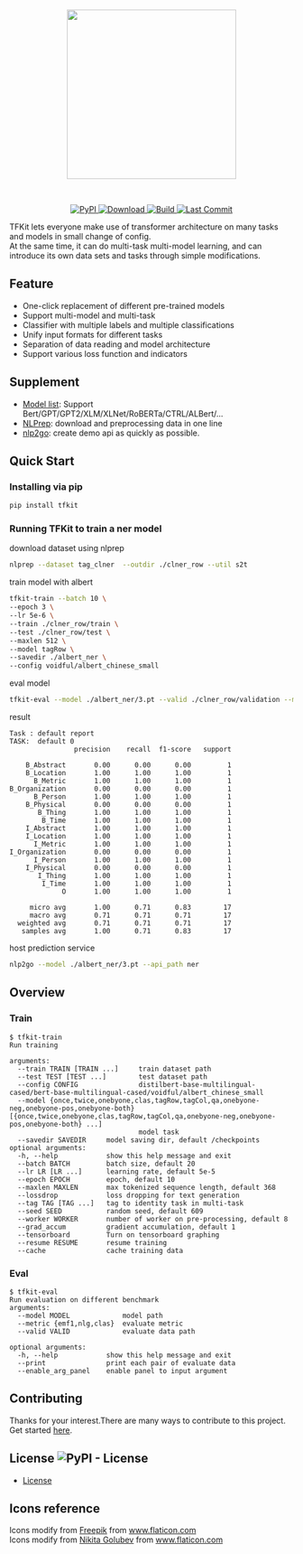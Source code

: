 <p  align="center">
    <br>
    <img src="https://raw.githubusercontent.com/voidful/TFkit/master/docs/img/tfkit.png" width="300"/>
    <br>
</p>
<br/>
<p align="center">
    <a href="https://pypi.org/project/tfkit/">
        <img alt="PyPI" src="https://img.shields.io/pypi/v/tfkit">
    </a>
    <a href="https://github.com/voidful/tfkit">
        <img alt="Download" src="https://img.shields.io/pypi/dm/tfkit">
    </a>
    <a href="https://github.com/voidful/tfkit">
        <img alt="Build" src="https://img.shields.io/github/workflow/status/voidful/tfkit/Python package">
    </a>
    <a href="https://github.com/voidful/tfkit">
        <img alt="Last Commit" src="https://img.shields.io/github/last-commit/voidful/tfkit">
    </a>
</p>


TFKit lets everyone make use of  transformer architecture on many tasks and models in small change of config.   
At the same time, it can do multi-task multi-model learning, and can introduce its own data sets and tasks through simple modifications.    

## Feature
- One-click replacement of different pre-trained models
- Support multi-model and multi-task
- Classifier with multiple labels and multiple classifications
- Unify input formats for different tasks
- Separation of data reading and model architecture
- Support various loss function and indicators


## Supplement
- [Model list](https://huggingface.co/models): Support Bert/GPT/GPT2/XLM/XLNet/RoBERTa/CTRL/ALBert/...   
- [NLPrep](https://github.com/voidful/NLPrep): download and preprocessing data in one line     
- [nlp2go](https://github.com/voidful/nlp2go): create demo api as quickly as possible.


## Quick Start

### Installing via pip
```bash
pip install tfkit
```
### Running TFKit to train a ner model
download dataset using nlprep
```bash
nlprep --dataset tag_clner  --outdir ./clner_row --util s2t
```
train model with albert
```bash
tfkit-train --batch 10 \
--epoch 3 \
--lr 5e-6 \
--train ./clner_row/train \
--test ./clner_row/test \
--maxlen 512 \
--model tagRow \
--savedir ./albert_ner \
--config voidful/albert_chinese_small
```
eval model
```bash
tfkit-eval --model ./albert_ner/3.pt --valid ./clner_row/validation --metric clas
```
result
```text
Task : default report 
TASK:  default 0
                precision    recall  f1-score   support

    B_Abstract       0.00      0.00      0.00         1
    B_Location       1.00      1.00      1.00         1
      B_Metric       1.00      1.00      1.00         1
B_Organization       0.00      0.00      0.00         1
      B_Person       1.00      1.00      1.00         1
    B_Physical       0.00      0.00      0.00         1
       B_Thing       1.00      1.00      1.00         1
        B_Time       1.00      1.00      1.00         1
    I_Abstract       1.00      1.00      1.00         1
    I_Location       1.00      1.00      1.00         1
      I_Metric       1.00      1.00      1.00         1
I_Organization       0.00      0.00      0.00         1
      I_Person       1.00      1.00      1.00         1
    I_Physical       0.00      0.00      0.00         1
       I_Thing       1.00      1.00      1.00         1
        I_Time       1.00      1.00      1.00         1
             O       1.00      1.00      1.00         1

     micro avg       1.00      0.71      0.83        17
     macro avg       0.71      0.71      0.71        17
  weighted avg       0.71      0.71      0.71        17
   samples avg       1.00      0.71      0.83        17
```
host prediction service
```bash
nlp2go --model ./albert_ner/3.pt --api_path ner
```

## Overview
### Train
```
$ tfkit-train
Run training

arguments:
  --train TRAIN [TRAIN ...]     train dataset path
  --test TEST [TEST ...]        test dataset path
  --config CONFIG               distilbert-base-multilingual-cased/bert-base-multilingual-cased/voidful/albert_chinese_small
  --model {once,twice,onebyone,clas,tagRow,tagCol,qa,onebyone-neg,onebyone-pos,onebyone-both} [{once,twice,onebyone,clas,tagRow,tagCol,qa,onebyone-neg,onebyone-pos,onebyone-both} ...]
                                model task
  --savedir SAVEDIR     model saving dir, default /checkpoints
optional arguments:
  -h, --help            show this help message and exit
  --batch BATCH         batch size, default 20
  --lr LR [LR ...]      learning rate, default 5e-5
  --epoch EPOCH         epoch, default 10
  --maxlen MAXLEN       max tokenized sequence length, default 368
  --lossdrop            loss dropping for text generation
  --tag TAG [TAG ...]   tag to identity task in multi-task
  --seed SEED           random seed, default 609
  --worker WORKER       number of worker on pre-processing, default 8
  --grad_accum          gradient accumulation, default 1
  --tensorboard         Turn on tensorboard graphing
  --resume RESUME       resume training
  --cache               cache training data

```
### Eval  
```
$ tfkit-eval
Run evaluation on different benchmark
arguments:
  --model MODEL             model path
  --metric {emf1,nlg,clas}  evaluate metric
  --valid VALID             evaluate data path

optional arguments:
  -h, --help            show this help message and exit
  --print               print each pair of evaluate data
  --enable_arg_panel    enable panel to input argument

```

## Contributing
Thanks for your interest.There are many ways to contribute to this project. Get started [here](https://github.com/voidful/tfkit/blob/master/CONTRIBUTING.md).

## License ![PyPI - License](https://img.shields.io/github/license/voidful/tfkit)

* [License](https://github.com/voidful/tfkit/blob/master/LICENSE)

## Icons reference
Icons modify from <a href="http://www.freepik.com/" title="Freepik">Freepik</a> from <a href="https://www.flaticon.com/" title="Flaticon">www.flaticon.com</a>      
Icons modify from <a href="https://www.flaticon.com/authors/nikita-golubev" title="Nikita Golubev">Nikita Golubev</a> from <a href="https://www.flaticon.com/" title="Flaticon">www.flaticon.com</a>      
